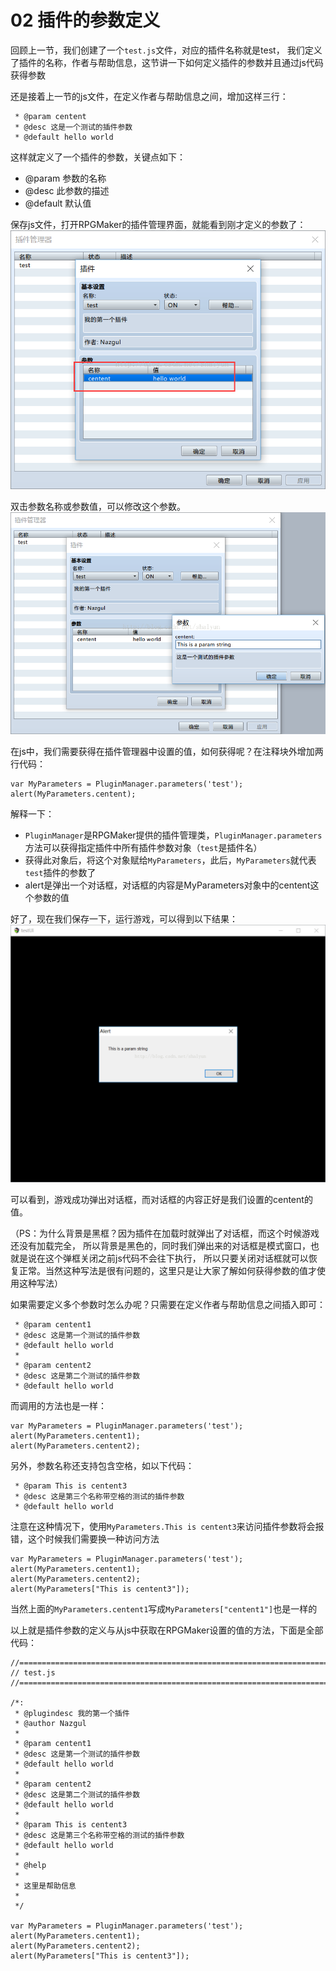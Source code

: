 # 02 插件的参数定义
回顾上一节，我们创建了一个``test.js``文件，对应的插件名称就是test，
我们定义了插件的名称，作者与帮助信息，这节讲一下如何定义插件的参数并且通过js代码获得参数

还是接着上一节的js文件，在定义作者与帮助信息之间，增加这样三行：
```
 * @param centent
 * @desc 这是一个测试的插件参数
 * @default hello world
```
这样就定义了一个插件的参数，关键点如下：
+ @param 参数的名称
+ @desc 此参数的描述
+ @default 默认值

保存js文件，打开RPGMaker的插件管理界面，就能看到刚才定义的参数了：
![](img/2-1.png)

双击参数名称或参数值，可以修改这个参数。
![](img/2-2.png)

在js中，我们需要获得在插件管理器中设置的值，如何获得呢？在注释块外增加两行代码：
```
var MyParameters = PluginManager.parameters('test');
alert(MyParameters.centent);
```

解释一下：
+ ``PluginManager``是RPGMaker提供的插件管理类，``PluginManager.parameters``方法可以获得指定插件中所有插件参数对象（``test``是插件名）
+ 获得此对象后，将这个对象赋给``MyParameters``，此后，``MyParameters``就代表``test``插件的参数了
+ alert是弹出一个对话框，对话框的内容是MyParameters对象中的centent这个参数的值

好了，现在我们保存一下，运行游戏，可以得到以下结果：
![](img/2-3.png)

可以看到，游戏成功弹出对话框，而对话框的内容正好是我们设置的centent的值。

（PS：为什么背景是黑框？因为插件在加载时就弹出了对话框，而这个时候游戏还没有加载完全，
所以背景是黑色的，同时我们弹出来的对话框是模式窗口，也就是说在这个弹框关闭之前js代码不会往下执行，
所以只要关闭对话框就可以恢复正常。当然这种写法是很有问题的，这里只是让大家了解如何获得参数的值才使用这种写法）

如果需要定义多个参数时怎么办呢？只需要在定义作者与帮助信息之间插入即可：
```
 * @param centent1
 * @desc 这是第一个测试的插件参数
 * @default hello world
 *
 * @param centent2
 * @desc 这是第二个测试的插件参数
 * @default hello world
```
而调用的方法也是一样：
```
var MyParameters = PluginManager.parameters('test');
alert(MyParameters.centent1);
alert(MyParameters.centent2);
```
另外，参数名称还支持包含空格，如以下代码：
```
 * @param This is centent3
 * @desc 这是第三个名称带空格的测试的插件参数
 * @default hello world
```
注意在这种情况下，使用``MyParameters.This is centent3``来访问插件参数将会报错，这个时候我们需要换一种访问方法
```
var MyParameters = PluginManager.parameters('test');
alert(MyParameters.centent1);
alert(MyParameters.centent2);
alert(MyParameters["This is centent3"]);
```
当然上面的``MyParameters.centent1``写成``MyParameters["centent1"]``也是一样的

以上就是插件参数的定义与从js中获取在RPGMaker设置的值的方法，下面是全部代码：
```
//=============================================================================
// test.js
//=============================================================================
 
/*:
 * @plugindesc 我的第一个插件
 * @author Nazgul
 *
 * @param centent1
 * @desc 这是第一个测试的插件参数
 * @default hello world
 *
 * @param centent2
 * @desc 这是第二个测试的插件参数
 * @default hello world
 *
 * @param This is centent3
 * @desc 这是第三个名称带空格的测试的插件参数
 * @default hello world
 *
 * @help
 * 
 * 这里是帮助信息
 *
 */

var MyParameters = PluginManager.parameters('test');
alert(MyParameters.centent1);
alert(MyParameters.centent2);
alert(MyParameters["This is centent3"]);
 ```

